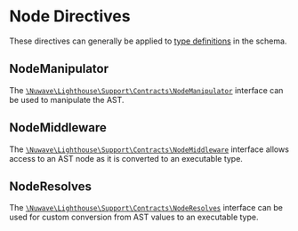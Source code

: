 # Node Directives

These directives can generally be applied to [type definitions](../the-basics/types.md) in the schema.

## NodeManipulator

The [`\Nuwave\Lighthouse\Support\Contracts\NodeManipulator`](https://github.com/nuwave/lighthouse/tree/master/src/Support/Contracts/NodeManipulator.php)
interface can be used to manipulate the AST. 

## NodeMiddleware

The [`\Nuwave\Lighthouse\Support\Contracts\NodeMiddleware`](https://github.com/nuwave/lighthouse/tree/master/src/Support/Contracts/NodeMiddleware.php)
interface allows access to an AST node as it is converted to an executable type.

## NodeResolves

The [`\Nuwave\Lighthouse\Support\Contracts\NodeResolves`](https://github.com/nuwave/lighthouse/tree/master/src/Support/Contracts/NodeResolver.php)
interface can be used for custom conversion from AST values to an executable type.
